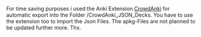 For time saving purposes i used the Anki Extension <a href = "https://ankiweb.net/shared/info/1788670778">CrowdAnki</a> for automatic export into the Folder /CrowdAnki_JSON_Decks. You have to use the extension too to import the Json Files. The apkg-Files are not planned to be updated further more. Thx.